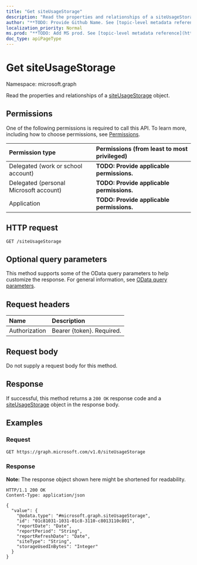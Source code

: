 ```yaml
---
title: "Get siteUsageStorage"
description: "Read the properties and relationships of a siteUsageStorage object."
author: "**TODO: Provide Github Name. See [topic-level metadata reference](https://msgo.azurewebsites.net/add/document/guidelines/metadata.html#topic-level-metadata)**"
localization_priority: Normal
ms.prod: "**TODO: Add MS prod. See [topic-level metadata reference](https://msgo.azurewebsites.net/add/document/guidelines/metadata.html#topic-level-metadata)**"
doc_type: apiPageType
---
```


# Get siteUsageStorage
Namespace: microsoft.graph



Read the properties and relationships of a [siteUsageStorage](../resources/siteusagestorage.md) object.

## Permissions
One of the following permissions is required to call this API. To learn more, including how to choose permissions, see [Permissions](/graph/permissions-reference).

|Permission type|Permissions (from least to most privileged)|
|:---|:---|
|Delegated (work or school account)|**TODO: Provide applicable permissions.**|
|Delegated (personal Microsoft account)|**TODO: Provide applicable permissions.**|
|Application|**TODO: Provide applicable permissions.**|

## HTTP request

<!-- {
  "blockType": "ignored"
}
-->
``` http
GET /siteUsageStorage
```

## Optional query parameters
This method supports some of the OData query parameters to help customize the response. For general information, see [OData query parameters](/graph/query-parameters).

## Request headers
|Name|Description|
|:---|:---|
|Authorization|Bearer {token}. Required.|

## Request body
Do not supply a request body for this method.

## Response

If successful, this method returns a `200 OK` response code and a [siteUsageStorage](../resources/siteusagestorage.md) object in the response body.

## Examples

### Request
<!-- {
  "blockType": "request",
  "name": "get_siteusagestorage"
}
-->
``` http
GET https://graph.microsoft.com/v1.0/siteUsageStorage
```


### Response
**Note:** The response object shown here might be shortened for readability.
<!-- {
  "blockType": "response",
  "truncated": true,
  "@odata.type": "microsoft.graph.siteUsageStorage"
}
-->
``` http
HTTP/1.1 200 OK
Content-Type: application/json

{
  "value": {
    "@odata.type": "#microsoft.graph.siteUsageStorage",
    "id": "01c81031-1031-01c8-3110-c8013110c801",
    "reportDate": "Date",
    "reportPeriod": "String",
    "reportRefreshDate": "Date",
    "siteType": "String",
    "storageUsedInBytes": "Integer"
  }
}
```

